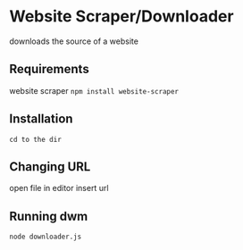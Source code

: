 Website Scraper/Downloader
============================
downloads the source of a website


Requirements
------------
website scraper
```npm install website-scraper```


Installation
------------
```cd to the dir```

Changing URL
------------
open file in editor
insert url

Running dwm
-----------
```node downloader.js```

